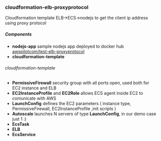 ### cloudformation-elb-proxyprotocol
Cloudformation template ELB->ECS->nodejs to get the client ip address using proxy protocol 

##### Components
- **nodejs-app** sample nodejs app deployed to docker hub [awspilotcom/test-elb-proxyprotocol](https://hub.docker.com/r/awspilotcom/test-elb-proxyprotocol/)
- **cloudformation-template** 



###### cloudformation-template 
- **PermissiveFirewall** security group with all ports open, used both for EC2 instance and ELB
- **EC2InstanceProfile** and **EC2Role** allows ECS agent inside EC2 to comunicate with AWS 
- **LaunchConfig** defines the EC2 parameters ( instance type, PermissiveFirewall, EC2InstanceProfile ,init scripts )
- **Autoscale** launches N servers of type **LaunchConfig**, in our demo case just 1 :)
- **EcsTask** 
- **ELB**
- **EcsService**
